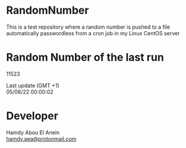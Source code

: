 # RandomNumber    
This is a test repository where a random number is pushed to a file automatically passwordless from a cron job in my Linux CentOS server    
# Random Number of the last run   
11523
      
Last update (GMT +1)    
05/06/22 00:00:02
# Developer    
Hamdy Abou El Anein   
hamdy.aea@protonmail.com

